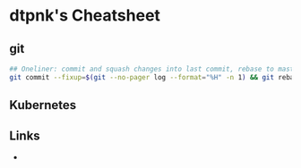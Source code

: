 # dtpnk's Cheatsheet

## git

```bash
## Oneliner: commit and squash changes into last commit, rebase to master & push changes
git commit --fixup=$(git --no-pager log --format="%H" -n 1) && git rebase -i --autosquash master && git push -f


```

## Kubernetes



## Links
* 